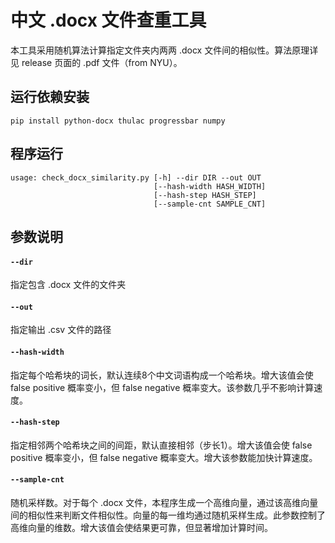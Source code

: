 # 中文 .docx 文件查重工具
本工具采用随机算法计算指定文件夹内两两 .docx 文件间的相似性。算法原理详见 release 页面的 .pdf 文件（from NYU）。

## 运行依赖安装
```
pip install python-docx thulac progressbar numpy
```

## 程序运行
```
usage: check_docx_similarity.py [-h] --dir DIR --out OUT
                                [--hash-width HASH_WIDTH]
                                [--hash-step HASH_STEP]
                                [--sample-cnt SAMPLE_CNT]
```

## 参数说明
#### `--dir`
指定包含 .docx 文件的文件夹
#### `--out`
指定输出 .csv 文件的路径
#### `--hash-width`
指定每个哈希块的词长，默认连续8个中文词语构成一个哈希块。增大该值会使 false positive 概率变小，但 false negative 概率变大。该参数几乎不影响计算速度。
#### `--hash-step`
指定相邻两个哈希块之间的间距，默认直接相邻（步长1）。增大该值会使 false positive 概率变小，但 false negative 概率变大。增大该参数能加快计算速度。
#### `--sample-cnt`
随机采样数。对于每个 .docx 文件，本程序生成一个高维向量，通过该高维向量间的相似性来判断文件相似性。向量的每一维均通过随机采样生成。此参数控制了高维向量的维数。增大该值会使结果更可靠，但显著增加计算时间。

